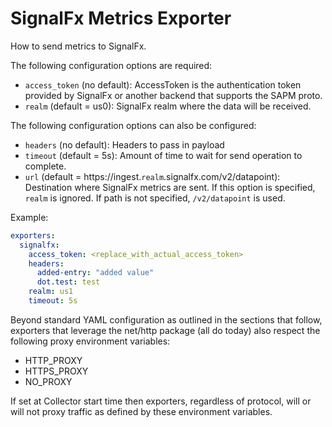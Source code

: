 # SignalFx Metrics Exporter

How to send metrics to SignalFx.

The following configuration options are required:

- `access_token` (no default): AccessToken is the authentication token provided
by SignalFx or another backend that supports the SAPM proto.
- `realm` (default = us0): SignalFx realm where the data will be received.

The following configuration options can also be configured:

- `headers` (no default): Headers to pass in payload
- `timeout` (default = 5s): Amount of time to wait for send operation to complete.
- `url` (default = https://ingest.`realm`.signalfx.com/v2/datapoint): Destination
where SignalFx metrics are sent. If this option is specified, `realm` is ignored.
If path is not specified, `/v2/datapoint` is used.

Example:

```yaml
exporters:
  signalfx:
    access_token: <replace_with_actual_access_token>
    headers:
      added-entry: "added value"
      dot.test: test
    realm: us1
    timeout: 5s
```

Beyond standard YAML configuration as outlined in the sections that follow,
exporters that leverage the net/http package (all do today) also respect the
following proxy environment variables:

* HTTP_PROXY
* HTTPS_PROXY
* NO_PROXY

If set at Collector start time then exporters, regardless of protocol,
will or will not proxy traffic as defined by these environment variables.
